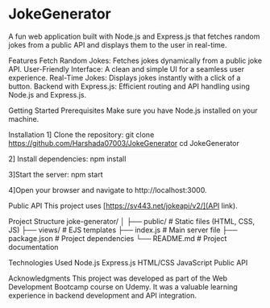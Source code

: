 # JokeGenerator
A fun web application built with Node.js and Express.js that fetches random jokes from a public API and displays them to the user in real-time.

Features
Fetch Random Jokes: Fetches jokes dynamically from a public joke API.
User-Friendly Interface: A clean and simple UI for a seamless user experience.
Real-Time Jokes: Displays jokes instantly with a click of a button.
Backend with Express.js: Efficient routing and API handling using Node.js and Express.js.

Getting Started
Prerequisites
Make sure you have Node.js installed on your machine.

Installation
1] Clone the repository:
    git clone https://github.com/Harshada07003/JokeGenerator
    cd JokeGenerator
    
2] Install dependencies:
   npm install
   
3]Start the server:
  npm start
  
4]Open your browser and navigate to http://localhost:3000.

Public API
This project uses [https://sv443.net/jokeapi/v2/](API link).

Project Structure
joke-generator/
│
├── public/             # Static files (HTML, CSS, JS)
├── views/              # EJS templates
├── index.js              # Main server file
├── package.json        # Project dependencies
└── README.md           # Project documentation

Technologies Used
Node.js
Express.js
HTML/CSS
JavaScript
Public API 

Acknowledgments
This project was developed as part of the Web Development Bootcamp course on Udemy. It was a valuable learning experience in backend development and API integration.



